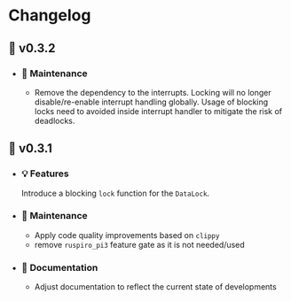 # Changelog
## :carrot: v0.3.2
  - ### :wrench: Maintenance
    - Remove the dependency to the interrupts. Locking will no longer disable/re-enable interrupt handling globally.
    Usage of blocking locks need to avoided inside interrupt handler to mitigate the risk of deadlocks.
    
## :carrot: v0.3.1
  - ### :bulb: Features
    Introduce a blocking ``lock`` function for the ``DataLock``.
  - ### :wrench: Maintenance
    - Apply code quality improvements based on ``clippy``
    - remove ``ruspiro_pi3`` feature gate as it is not needed/used
  - ### :book: Documentation
    - Adjust documentation to reflect the current state of developments
